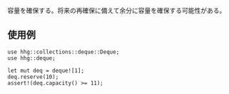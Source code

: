 容量を確保する。将来の再確保に備えて余分に容量を確保する可能性がある。

## 使用例

```
use hhg::collections::deque::Deque;
use hhg::deque;

let mut deq = deque![1];
deq.reserve(10);
assert!(deq.capacity() >= 11);
```
